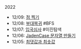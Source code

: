 2022 
* 12/09: [점 찍기](https://school.programmers.co.kr/learn/courses/30/lessons/140107)
* 12/08: [부대복귀](https://school.programmers.co.kr/learn/courses/30/lessons/132266) #BFS
* 12/07: [입국심사](https://school.programmers.co.kr/learn/courses/30/lessons/43238) #이진탐색
* 12/06: [JadenCase 문자열 만들기](https://school.programmers.co.kr/learn/courses/30/lessons/12951#)
* 12/05: [최댓값과 최솟값](https://school.programmers.co.kr/learn/courses/30/lessons/12939)
